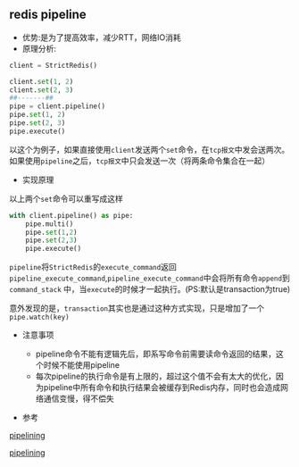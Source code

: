 ## redis pipeline
- 优势:是为了提高效率，减少RTT，网络IO消耗
- 原理分析:

```python
client = StrictRedis()

client.set(1, 2)
client.set(2, 3)
##-------##
pipe = client.pipeline()
pipe.set(1, 2)
pipe.set(2, 3)
pipe.execute()
```

以这个为例子，如果直接使用`client`发送两个`set`命令，在`tcp报文`中发会送两次。如果使用`pipeline`之后，`tcp报文`中只会发送一次（将两条命令集合在一起）

- 实现原理

以上两个`set`命令可以重写成这样

```python
with client.pipeline() as pipe:
    pipe.multi()
    pipe.set(1,2)
    pipe.set(2,3)
    pipe.execute()
```

`pipeline`将`StrictRedis`的`execute_command`返回`pipeline_execute_command`,`pipeline_execute_command`中会将所有命令`append`到`command_stack`
中，当`execute`的时候才一起执行。(PS:默认是transaction为true)

意外发现的是，`transaction`其实也是通过这种方式实现，只是增加了一个`pipe.watch(key)`

- 注意事项

  - pipeline命令不能有逻辑先后，即系写命令前需要读命令返回的结果，这个时候不能使用pipeline
  - 每次pipeline的执行命令是有上限的，超过这个值不会有太大的优化，因为pipeline中所有命令和执行结果会被缓存到Redis内存，同时也会造成网络通信变慢，得不偿失


- 参考

[pipelining](http://www.redis.cn/topics/pipelining.html)

[pipelining](https://redis.io/topics/pipelining)
